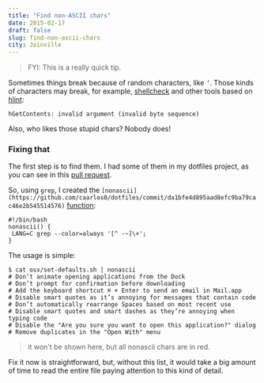 ```yaml
---
title: "Find non-ASCII chars"
date: 2015-02-17
draft: false
slug: find-non-ascii-chars
city: Joinville
---
```


> FYI: This is a really quick tip.

Sometimes things break because of random characters, like `’`. Those kinds of characters may break, for example, [shellcheck](http://www.shellcheck.net/) and other tools based on [hlint](https://github.com/ndmitchell/hlint):

```
hGetContents: invalid argument (invalid byte sequence)
```

Also, who likes those stupid chars? Nobody does!

### Fixing that

The first step is to find them. I had some of them in my dotfiles project, as you can see in this [pull request](https://github.com/caarlos0/dotfiles/pull/36).

So, using `grep`, I created the `[nonascii](https://github.com/caarlos0/dotfiles/commit/da1bfe4d895aad8efc9ba79cac46e2b545514576)` [function](https://github.com/caarlos0/dotfiles/commit/da1bfe4d895aad8efc9ba79cac46e2b545514576): 

```
#!/bin/bash
nonascii() {
 LANG=C grep --color=always '[^ -~]\+';
}
```

The usage is simple:

```
$ cat osx/set-defaults.sh | nonascii
# Don’t animate opening applications from the Dock
# Don’t prompt for confirmation before downloading
# Add the keyboard shortcut ⌘ + Enter to send an email in Mail.app
# Disable smart quotes as it’s annoying for messages that contain code
# Don’t automatically rearrange Spaces based on most recent use
# Disable smart quotes and smart dashes as they’re annoying when typing code
# Disable the "Are you sure you want to open this application?" dialog
# Remove duplicates in the "Open With" menu
```

> it won't be shown here, but all nonascii chars are in red.

Fix it now is straightforward, but, without this list, it would take a big amount of time to read the entire file paying attention to this kind of detail.